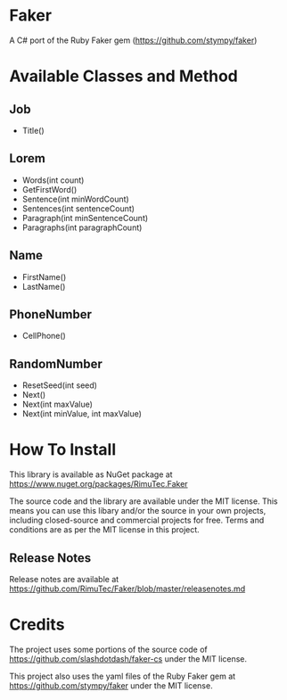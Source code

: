 # Faker
A C# port of the Ruby Faker gem (https://github.com/stympy/faker)

# Available Classes and Method
## Job
- Title()
## Lorem
- Words(int count)
- GetFirstWord()
- Sentence(int minWordCount)
- Sentences(int sentenceCount)
- Paragraph(int minSentenceCount)
- Paragraphs(int paragraphCount)
## Name
- FirstName()
- LastName()
## PhoneNumber
- CellPhone()
## RandomNumber
- ResetSeed(int seed)
- Next()
- Next(int maxValue)
- Next(int minValue, int maxValue)

# How To Install
This library is available as NuGet package at https://www.nuget.org/packages/RimuTec.Faker

The source code and the library are available under the MIT license. This means you can use this libary and/or the source in your own projects, including closed-source and commercial projects for free. Terms and conditions are as per the MIT license in this project.

## Release Notes
Release notes are available at https://github.com/RimuTec/Faker/blob/master/releasenotes.md

# Credits
The project uses some portions of the source code of https://github.com/slashdotdash/faker-cs under the MIT license.

This project also uses the yaml files of the Ruby Faker gem at https://github.com/stympy/faker under the MIT license.
